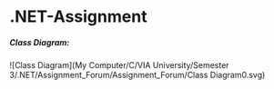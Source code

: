# .NET-Assignment

##### Class Diagram:
![Class Diagram](My Computer/C/VIA University/Semester 3/.NET/Assignment_Forum/Assignment_Forum/Class Diagram0.svg)  
